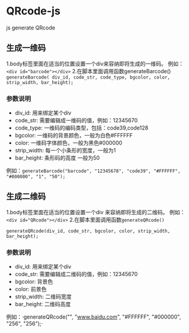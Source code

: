 # QRcode-js
js generate QRcode
## 生成一维码
1.body标签里面在适当的位置设置一个div来容纳即将生成的一维码。 例如：
`<div id="barcode"></div>`
2.在脚本里面调用函数generateBarcode()
`generateBarcode( div_id, code_str, code_type, bgcolor, color, strip_width, bar_height);`
### 参数说明

- div_id: 用来绑定某个div
- code_str: 需要编辑成一维码的值，例如：12345670
- code_type: 一维码的编码类型，包括：code39,code128
- bgcolor: 一维码的背景颜色，一般为白色#FFFFFF
- color: 一维码字体颜色，一般为黑色#000000
- strip_width: 每一个小条形的宽度，一般为1
- bar_height: 条形码的高度 一般为50

例如：`generateBarcode("barcode", "12345678", "code39", "#FFFFFF", "#000000", "1", "50");`

## 生成二维码
1.body标签里面在适当的位置设置一个div 来容纳即将生成的二维码。 例如：
`<div id="QRcode"></div>`
2.在脚本里面调用函数`generateQRcode()`

`generateQRcode(div_id, code_str, bgcolor, color, strip_width, bar_height);`

### 参数说明

- div_id: 用来绑定某个div
- code_str: 需要编辑成二维码的值，例如：12345670
- bgcolor: 背景色
- color: 前景色
- strip_width: 二维码宽度
- bar_height: 二维码高度

例如：·generateQRcode("", "www.baidu.com", "#FFFFFF", "#000000", "256", "256");·
